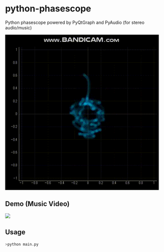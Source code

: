 # python-phasescope
Python phasescope powered by PyQtGraph and PyAudio (for stereo audio/music)

![Demo](res/demo.gif)

## Demo (Music Video)
[![](https://img.youtube.com/vi/7hJY8TLE_q8/0.jpg)](https://www.youtube.com/watch?v=7hJY8TLE_q8)

## Usage
```sh
>python main.py
```
